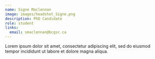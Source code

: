 ```yaml
---
name: Signe Maclennan
image: images/headshot_Signe.png
description: PhD Candidate
role: student
links:
  email: smaclennan@bcgsc.ca
---
```


Lorem ipsum dolor sit amet, consectetur adipiscing elit, sed do eiusmod tempor incididunt ut labore et dolore magna aliqua.
